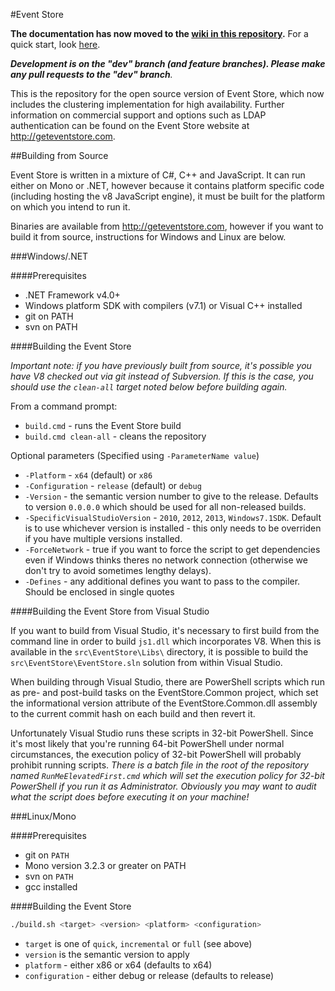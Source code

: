 #Event Store

**The documentation has now moved to the <a href="https://github.com/EventStore/EventStore/wiki">wiki in this repository</a>.** For a quick start, look <a href="https://github.com/EventStore/EventStore/wiki/Running-the-Event-Store">here</a>.

<em>**Development is on the "dev" branch (and feature branches). Please make any pull requests to the "dev" branch**.</em>

This is the repository for the open source version of Event Store, which now includes the clustering implementation for high availability. Further information on commercial support and options such as LDAP authentication can be found on the Event Store website at http://geteventstore.com.

##Building from Source

Event Store is written in a mixture of C#, C++ and JavaScript. It can run either on Mono or .NET, however because it contains platform specific code (including hosting the v8 JavaScript engine), it must be built for the platform on which you intend to run it.

Binaries are available from http://geteventstore.com, however if you want to build it from source, instructions for Windows and Linux are below. 

###Windows/.NET

####Prerequisites

- .NET Framework v4.0+
- Windows platform SDK with compilers (v7.1) or Visual C++ installed
- git on PATH
- svn on PATH

####Building the Event Store

*Important note: if you have previously built from source, it's possible you have V8 checked out via git instead of Subversion. If this is the case, you should use the `clean-all` target noted below before building again.*

From a command prompt:

- `build.cmd` - runs the Event Store build
- `build.cmd clean-all` - cleans the repository

Optional parameters (Specified using `-ParameterName value`)

- `-Platform` - `x64` (default) or `x86`
- `-Configuration` - `release` (default) or `debug`
- `-Version` - the semantic version number to give to the release. Defaults to version `0.0.0.0` which should be used for all non-released builds.
- `-SpecificVisualStudioVersion` - `2010`, `2012`, `2013`, `Windows7.1SDK`. Default is to use whichever version is installed - this only needs to be overriden if you have multiple versions installed.
- `-ForceNetwork` - true if you want to force the script to get dependencies even if Windows thinks theres no network connection (otherwise we don't try to avoid sometimes lengthy delays).
- `-Defines` - any additional defines you want to pass to the compiler. Should be enclosed in single quotes

####Building the Event Store from Visual Studio

If you want to build from Visual Studio, it's necessary to first build from the
command line in order to build `js1.dll` which incorporates V8. When this is
available in the `src\EventStore\Libs\` directory, it is possible to build the
`src\EventStore\EventStore.sln` solution from within Visual Studio.

When building through Visual Studio, there are PowerShell scripts which run as
pre- and post-build tasks on the EventStore.Common project, which set the
informational version attribute of the EventStore.Common.dll assembly to the
current commit hash on each build and then revert it.

Unfortunately Visual Studio runs these scripts in 32-bit PowerShell. Since it's
most likely that you're running 64-bit PowerShell under normal circumstances,
the execution policy of 32-bit PowerShell will probably prohibit running
scripts. *There is a batch file in the root of the repository named
`RunMeElevatedFirst.cmd` which will set the execution policy for 32-bit
PowerShell if you run it as Administrator. Obviously you may want to audit what
the script does before executing it on your machine!*

###Linux/Mono

####Prerequisites

- git on `PATH`
- Mono version 3.2.3 or greater on PATH
- svn on `PATH`
- gcc installed

####Building the Event Store

```bash
./build.sh <target> <version> <platform> <configuration>
```

- `target` is one of `quick`, `incremental` or `full` (see above)
- `version` is the semantic version to apply
- `platform` - either x86 or x64 (defaults to x64)
- `configuration` - either debug or release (defaults to release)
